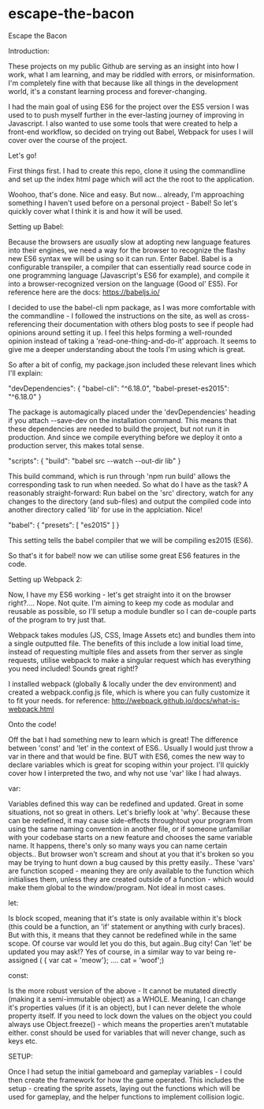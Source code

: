 # escape-the-bacon
Escape the Bacon

Introduction:

These projects on my public Github are serving as an insight into how I work, what I am learning, and may be riddled with errors, or misinformation. I'm completely fine with that because like all things in the development world, it's a constant learning process and forever-changing.

I had the main goal of using ES6 for the project over the ES5 version I was used to to push myself further in the ever-lasting journey of improving in Javascript. I also wanted to use some tools that were created to help a front-end workflow, so decided on trying out Babel, Webpack for uses I will cover over the course of the project.

Let's go!

First things first. I had to create this repo, clone it using the commandline and set up the index html page which will act the the root to the application.

Woohoo, that's done. Nice and easy. But now... already, I'm approaching something I haven't used before on a personal project - Babel! So let's quickly cover what I think it is and how it will be used.

Setting up Babel:

Because the browsers are *usually* slow at adopting new language features into their engines, we need a way for the browser to recognize the flashy new ES6 syntax we will be using so it can run. Enter Babel. Babel is a configurable transpiler, a compiler that can essentially read source code in one programming language (Javascript's ES6 for example), and compile it into a browser-recognized version on the language (Good ol' ES5). For reference here are the docs: https://babeljs.io/

I decided to use the babel-cli npm package, as I was more comfortable with the commandline - I followed the instructions on the site, as well as cross-referencing their documentation with others blog posts to see if people had opinions around setting it up. I feel this helps forming a well-rounded opinion instead of taking a 'read-one-thing-and-do-it' approach. It seems to give me a deeper understanding about the tools I'm using which is great.

So after a bit of config, my package.json included these relevant lines which I'll explain:

"devDependencies": {
  "babel-cli": "^6.18.0",
  "babel-preset-es2015": "^6.18.0"
}

The package is automagically placed under the 'devDependencies' heading if you attach --save-dev on the installation command. This means that these dependencies are needed to build the project, but not run it in production. And since we compile everything before we deploy it onto a production server, this makes total sense.

"scripts": {
  "build": "babel src --watch --out-dir lib"
}

This build command, which is run through 'npm run build' allows the corresponding task to run when needed. So what do I have as the task? A reasonably straight-forward: Run babel on the 'src' directory, watch for any changes to the directory (and sub-files) and output the compiled code into another directory called 'lib' for use in the applciation. Nice!

"babel": {
  "presets": [
    "es2015"
  ]
}

This setting tells the babel compiler that we will be compiling es2015 (ES6).

So that's it for babel! now we can utilise some great ES6 features in the code.

Setting up Webpack 2:

Now, I have my ES6 working - let's get straight into it on the browser right?.... Nope. Not quite. I'm aiming to keep my code as modular and reusable as possible, so I'll setup a module bundler so I can de-couple parts of the program to try just that.

Webpack takes modules (JS, CSS, Image Assets etc) and bundles them into a single outputted file. The benefits of this include a low initial load time, instead of requesting multiple files and assets from ther server as single requests, utilise webpack to make a singular request which has everything you need included! Sounds great right!?

I installed webpack (globally & locally under the dev environment) and created a webpack.config.js file, which is where you can fully customize it to fit your needs. for reference: http://webpack.github.io/docs/what-is-webpack.html

Onto the code!

Off the bat I had something new to learn which is great! The difference between 'const' and 'let' in the context of ES6.. Usually I would just throw a var in there and that would be fine. BUT with ES6, comes the new way to declare variables which is great for scoping within your project. I'll quickly cover how I interpreted the two, and why not use 'var' like I had always.

var:

Variables defined this way can be redefined and updated. Great in some situations, not so great in others. Let's briefly look at 'why'. Because these can be redefined, it may cause side-effects throughtout your program from using the same naming convention in another file, or if someone unfamiliar with your codebase starts on a new feature and chooses the same variable name. It happens, there's only so many ways you can name certain objects.. But browser won't scream and shout at you that it's broken so you may be trying to hunt down a bug caused by this pretty easily.. These 'vars' are function scoped - meaning they are only available to the function which initialises them, unless they are created outside of a function - which would make them global to the window/program. Not ideal in most cases.

let:

Is block scoped, meaning that it's state is only available within it's block (this could be a function, an 'if' statement or anything with curly braces). But with this, it means that they cannot be redefined while in the same scope. Of course var would let you do this, but again..Bug city! Can 'let' be updated you may ask!? Yes of course, in a similar way to var being re-assigned ( { var cat = 'meow'}; .... cat = 'woof';)


const:

Is the more robust version of the above - It cannot be mutated directly (making it a semi-immutable object) as a WHOLE. Meaning, I can change it's properties values (if it is an object), but I can never delete the whole property itself. If you need to lock down the values on the object you could always use Object.freeze() - which means the properties aren't mutatable either. const should be used for variables that will never change, such as keys etc.


SETUP:

Once I had setup the initial gameboard and gameplay variables - I could then create the framework for how the game operated. This includes the setup - creating the sprite assets, laying out the functions which will be used for gameplay, and the helper functions to implement collision logic.